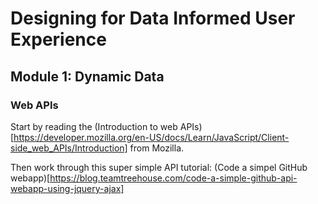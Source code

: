 # Designing for Data Informed User Experience 
## Module 1: Dynamic Data

### Web APIs


Start by reading the (Introduction to web APIs)[https://developer.mozilla.org/en-US/docs/Learn/JavaScript/Client-side_web_APIs/Introduction] from Mozilla. 

Then work through this super simple API tutorial: (Code a simpel GitHub webapp)[https://blog.teamtreehouse.com/code-a-simple-github-api-webapp-using-jquery-ajax]